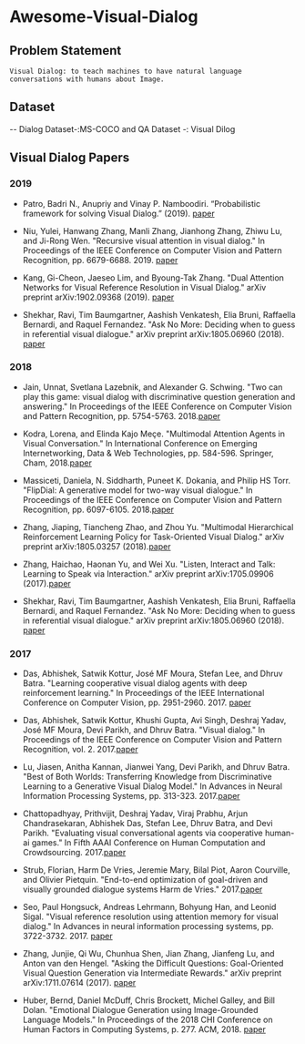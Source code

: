 
# Awesome-Visual-Dialog

## Problem Statement
    Visual Dialog: to teach machines to have natural language conversations with humans about Image.

## Dataset

--  Dialog Dataset-:MS-COCO and QA Dataset -: Visual Dilog

## Visual Dialog Papers


### 2019
- Patro, Badri N., Anupriy and Vinay P. Namboodiri. “Probabilistic framework for solving Visual Dialog.” (2019). [paper](https://arxiv.org/pdf/1909.04800.pdf)

- Niu, Yulei, Hanwang Zhang, Manli Zhang, Jianhong Zhang, Zhiwu Lu, and Ji-Rong Wen. "Recursive visual attention in visual dialog." In Proceedings of the IEEE Conference on Computer Vision and Pattern Recognition, pp. 6679-6688. 2019. [paper](http://openaccess.thecvf.com/content_CVPR_2019/html/Niu_Recursive_Visual_Attention_in_Visual_Dialog_CVPR_2019_paper.html)

- Kang, Gi-Cheon, Jaeseo Lim, and Byoung-Tak Zhang. "Dual Attention Networks for Visual Reference Resolution in Visual Dialog." arXiv preprint arXiv:1902.09368 (2019). [paper](https://arxiv.org/abs/1902.09368)

- Shekhar, Ravi, Tim Baumgartner, Aashish Venkatesh, Elia Bruni, Raffaella Bernardi, and Raquel Fernandez. "Ask No More: Deciding when to guess in referential visual dialogue." arXiv preprint arXiv:1805.06960 (2018). [paper](https://arxiv.org/abs/1805.06960)

### 2018
- Jain, Unnat, Svetlana Lazebnik, and Alexander G. Schwing. "Two can play this game: visual dialog with discriminative question generation and answering." In Proceedings of the IEEE Conference on Computer Vision and Pattern Recognition, pp. 5754-5763. 2018.[paper](http://openaccess.thecvf.com/content_cvpr_2018/html/Jain_Two_Can_Play_CVPR_2018_paper.html)


- Kodra, Lorena, and Elinda Kajo Meçe. "Multimodal Attention Agents in Visual Conversation." In International Conference on Emerging Internetworking, Data & Web Technologies, pp. 584-596. Springer, Cham, 2018.[paper](https://link.springer.com/chapter/10.1007/978-3-319-75928-9_52)


- Massiceti, Daniela, N. Siddharth, Puneet K. Dokania, and Philip HS Torr. "FlipDial: A generative model for two-way visual dialogue." In Proceedings of the IEEE Conference on Computer Vision and Pattern Recognition, pp. 6097-6105. 2018.[paper](http://openaccess.thecvf.com/content_cvpr_2018/html/Massiceti_FlipDial_A_Generative_CVPR_2018_paper.html)

- Zhang, Jiaping, Tiancheng Zhao, and Zhou Yu. "Multimodal Hierarchical Reinforcement Learning Policy for Task-Oriented Visual Dialog." arXiv preprint arXiv:1805.03257 (2018).[paper](https://arxiv.org/abs/1805.03257)

- Zhang, Haichao, Haonan Yu, and Wei Xu. "Listen, Interact and Talk: Learning to Speak via Interaction." arXiv preprint arXiv:1705.09906 (2017).[paper](http://papers.nips.cc/paper/6962-visual-reference-resolution-using-attention-memory-for-visual-dialog)

- Shekhar, Ravi, Tim Baumgartner, Aashish Venkatesh, Elia Bruni, Raffaella Bernardi, and Raquel Fernandez. "Ask No More: Deciding when to guess in referential visual dialogue." arXiv preprint arXiv:1805.06960 (2018). [paper](https://arxiv.org/abs/1805.06960)


### 2017
- Das, Abhishek, Satwik Kottur, José MF Moura, Stefan Lee, and Dhruv Batra. "Learning cooperative visual dialog agents with deep reinforcement learning." In Proceedings of the IEEE International Conference on Computer Vision, pp. 2951-2960. 2017. [paper](http://openaccess.thecvf.com/content_iccv_2017/html/Das_Learning_Cooperative_Visual_ICCV_2017_paper.html)

- Das, Abhishek, Satwik Kottur, Khushi Gupta, Avi Singh, Deshraj Yadav, José MF Moura, Devi Parikh, and Dhruv Batra. "Visual dialog." In Proceedings of the IEEE Conference on Computer Vision and Pattern Recognition, vol. 2. 2017.[paper](http://openaccess.thecvf.com/content_cvpr_2017/html/Das_Visual_Dialog_CVPR_2017_paper.html)

- Lu, Jiasen, Anitha Kannan, Jianwei Yang, Devi Parikh, and Dhruv Batra. "Best of Both Worlds: Transferring Knowledge from Discriminative Learning to a Generative Visual Dialog Model." In Advances in Neural Information Processing Systems, pp. 313-323. 2017.[paper](http://papers.nips.cc/paper/6635-best-of-both-worlds-transferring-knowledge-from-discriminative-learning-to-a-generative-visual-dialog-model)

- Chattopadhyay, Prithvijit, Deshraj Yadav, Viraj Prabhu, Arjun Chandrasekaran, Abhishek Das, Stefan Lee, Dhruv Batra, and Devi Parikh. "Evaluating visual conversational agents via cooperative human-ai games." In Fifth AAAI Conference on Human Computation and Crowdsourcing. 2017.[paper](https://www.aaai.org/ocs/index.php/HCOMP/HCOMP17/paper/view/15936)

- Strub, Florian, Harm De Vries, Jeremie Mary, Bilal Piot, Aaron Courville, and Olivier Pietquin. "End-to-end optimization of goal-driven and visually grounded dialogue systems Harm de Vries." 2017.[paper](https://hal.inria.fr/hal-01549642/)

- Seo, Paul Hongsuck, Andreas Lehrmann, Bohyung Han, and Leonid Sigal. "Visual reference resolution using attention memory for visual dialog." In Advances in neural information processing systems, pp. 3722-3732. 2017. [paper](http://papers.nips.cc/paper/6962-visual-reference-resolution-using-attention-memory-for-visual-dialog)

- Zhang, Junjie, Qi Wu, Chunhua Shen, Jian Zhang, Jianfeng Lu, and Anton van den Hengel. "Asking the Difficult Questions: Goal-Oriented Visual Question Generation via Intermediate Rewards." arXiv preprint arXiv:1711.07614 (2017). [paper](https://arxiv.org/abs/1711.07614)

- Huber, Bernd, Daniel McDuff, Chris Brockett, Michel Galley, and Bill Dolan. "Emotional Dialogue Generation using Image-Grounded Language Models." In Proceedings of the 2018 CHI Conference on Human Factors in Computing Systems, p. 277. ACM, 2018. [paper](https://dl.acm.org/citation.cfm?id=3173851)







